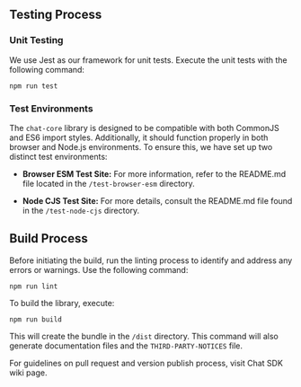 ## Testing Process

### Unit Testing
We use Jest as our framework for unit tests. Execute the unit tests with the following command:
```
npm run test
```

### Test Environments
The `chat-core` library is designed to be compatible with both CommonJS and ES6 import styles. Additionally, it should function properly in both browser and Node.js environments. To ensure this, we have set up two distinct test environments:

- **Browser ESM Test Site:** For more information, refer to the README.md file located in the `/test-browser-esm` directory.

- **Node CJS Test Site:** For more details, consult the README.md file found in the `/test-node-cjs` directory.

## Build Process

Before initiating the build, run the linting process to identify and address any errors or warnings. Use the following command:
```
npm run lint
```

To build the library, execute:
```
npm run build
```
This will create the bundle in the `/dist` directory. This command will also generate documentation files and the `THIRD-PARTY-NOTICES` file.



For guidelines on pull request and version publish process, visit Chat SDK wiki page.